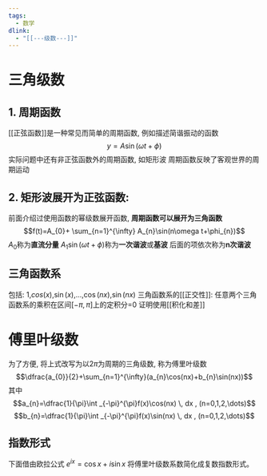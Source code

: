 ```yaml
---
tags:
  - 数学
dlink:
  - "[[---级数---]]"
---
```

# 三角级数
## 1. 周期函数
[[正弦函数]]是一种常见而简单的周期函数, 例如描述简谐振动的函数
$$y=A\sin(\omega t+\phi)$$
实际问题中还有非正弦函数外的周期函数, 如矩形波
周期函数反映了客观世界的周期运动
## 2. 矩形波展开为正弦函数: 
前面介绍过使用函数的幂级数展开函数, **周期函数可以展开为三角函数**
$$f(t)=A_{0}+ \sum_{n=1}^{\infty} A_{n}\sin(n\omega t+\phi_{n})$$
$A_{0}$称为**直流分量**
$A_{1}\sin(\omega t+\phi)$称为**一次谐波**或**基波**
后面的项依次称为**n次谐波** 

## 三角函数系
包括: 1,$cos(x)$,$\sin(x)$,...,$\cos(nx)$,$\sin(nx)$ 
三角函数系的[[正交性]]: 任意两个三角函数系的乘积在区间$[-\pi,\pi]$上的定积分=0
证明使用[[积化和差]]

# 傅里叶级数
为了方便, 将上式改写为以$2\pi$为周期的三角级数, 称为傅里叶级数
$$\dfrac{a_{0}}{2}+\sum_{n=1}^{\infty}(a_{n}\cos(nx)+b_{n}\sin(nx))$$
其中
$$a_{n}=\dfrac{1}{\pi}\int _{-\pi}^{\pi}f(x)\cos(nx) \, dx , (n=0,1,2,\dots)$$
$$b_{n}=\dfrac{1}{\pi}\int _{-\pi}^{\pi}f(x)\sin(nx) \, dx , (n=0,1,2,\dots)$$

## 指数形式
下面借由欧拉公式$\displaystyle \ e^{ix}=\cos x+i\sin x$ 将傅里叶级数系数简化成复数指数形式。